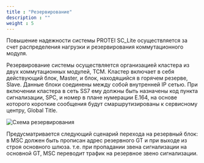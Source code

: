 ```yaml
---
title : "Резервирование"
description : ""
weight : 5
---
```


Повышение надежности системы PROTEI SC_Lite осуществляется за счет распределения нагрузки и резервирования коммутационного модуля.

Резервирование системы осуществляется организацией кластера из двух коммутационных модулей, TCM. Кластер включает в себя действующий блок, Master, и блок, находящийся в горячем резерве, Slave. Данные блоки соединены между собой внутренней IP сетью. При включении кластера в сеть SS7 ему должны быть назначены код пункта сигнализации, SPC, и номер в плане нумерации E.164, на основе которого короткие сообщения будут смаршрутизированы к сервисному центру, Global Title.

![Схема резервирования](/scl_reservation.png)

Предусматривается следующий сценарий перехода на резервный блок: в MSC должен быть прописан адрес резервного GT и при выходе из строя основного шлюза. т.е. при пропадании звена сигнализации на основной GT, MSC переводит трафик на резервное звено сигнализации.
